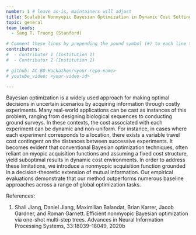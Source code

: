 ```yaml
---
number: 1 # leave as-is, maintainers will adjust
title: Scalable Nonmyopic Bayesian Optimization in Dynamic Cost Settings
topic: general
team_leads:
  - Sang T. Truong (Stanford)

# Comment these lines by prepending the pound symbol (#) to each line to hide these elements
contributors:
#  - Contributor 1 (Institution 1)
#  - Contributor 2 (Institution 2)

# github: AC-BO-Hackathon/<your-repo-name>
# youtube_video: <your-video-id>

---
```

Bayesian optimization is a widely used approach for making optimal decisions in uncertain scenarios by acquiring information through costly experiments. Many real-world applications can be cast as instances of this problem, ranging from designing biological sequences to conducting ground surveys. In these contexts, the cost associated with each experiment can be dynamic and non-uniform. For instance, in cases where each experiment corresponds to a location, there exists a variable travel cost contingent on the distances between successive experiments. It becomes evident that conventional Bayesian optimization techniques, often reliant on myopic acquisition functions and assuming a fixed cost structure, yield suboptimal results in dynamic cost environments. In order to address these limitations, we introduce a nonmyopic acquisition function grounded in a decision-theoretic extension of mutual information. Our empirical evaluations demonstrate that our method outperforms numerous baseline approaches across a range of global optimization tasks.

References:
1. Shali Jiang, Daniel Jiang, Maximilian Balandat, Brian Karrer, Jacob Gardner, and Roman Garnett. Efficient nonmyopic Bayesian optimization via one-shot multi-step trees. Advances in Neural Information Processing Systems, 33:18039–18049, 2020b
